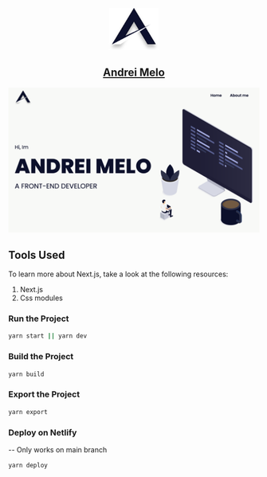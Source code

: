 
<p align="center">
  <a href="https://www.andreimelo.com/">
    <img alt="Gatsby" src="./src/resources/images/MyLogo.svg" width="100" />
    <h2 align="center">Andrei Melo</h2>
  </a>
</p> 

![Andrei Melo Site Preview](./src/resources/images/home_io.png)

## Tools Used

To learn more about Next.js, take a look at the following resources:

1. Next.js
2. Css modules

### Run the Project

```bash
yarn start || yarn dev
```

### Build the Project

```bash
yarn build
```

### Export the Project

```bash
yarn export
```

### Deploy on Netlify

-- Only works on main branch

```bash
yarn deploy 
```